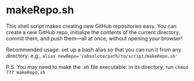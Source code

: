 makeRepo.sh
===========

This shell script makes creating new GitHub repositories easy. You can create a new GitHub repo, initialize the contents of the current directory, commit them, and push them&mdash;all at once, without opening your browser!

Recommended usage: set up a bash alias so that you can run it from any directory. 
e.g., `alias newRepo='/absolute/path/to/script/makeRepo.sh'`

P.S. You may need to make the .sh file executable: in its directory, run `chmod 777 makeRepo.sh`
